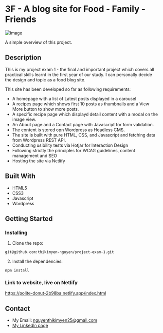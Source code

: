 
# 3F - A blog site for Food - Family - Friends

![image](http://howareyounorway.no/wp-content/uploads/2023/05/project-exam1.jpg)

A simple overview of this project.

## Description

This is my project exam 1 - the final and important project which covers all practical skills learnt in the first year of our study. I can personally decide the design and topic as a food blog site.

This site has been developed so far as following requirements: 

- A homepage with a list of Latest posts displayed in a carousel
- A recipes page which shows first 10 posts as thumbnails and a View More button to show more posts.
- A specific recipe page which displayd detail content with a modal on the image view.
- An About page and a Contact page with Javascript for form validation.
- The content is stored opn Wordpress as Headless CMS.
- The site is built with pure HTML, CSS, and Javascript and fetching data from Wordpress REST API.
- Conducting usibility tests via Hotjar for Interaction Design
- Following strictly the principles for WCAG guidelines, content management and SEO
- Hosting the site via Netlify

## Built With

- HTML5
- CSS3
- Javascript
- Wordpress

## Getting Started

### Installing

1. Clone the repo:

```bash
git@github.com:thikimyen-nguyen/project-exam-1.git
```

2. Install the dependencies:

```
npm install
```

### Link to website, live on Netlify

https://polite-donut-2b98ba.netlify.app/index.html


## Contact

- My Email: nguyenthikimyen25@gmail.com
- [My LinkedIn page](https://www.linkedin.com/in/yen-nguyen-76340440/)






